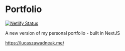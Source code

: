 # Portfolio
[![Netlify Status](https://api.netlify.com/api/v1/badges/bf1630e4-167d-4c92-8fd3-cf2ad9e1d3a9/deploy-status)](https://app.netlify.com/sites/lucascassilha/deploys)

A new version of my personal portfolio - built in NextJS

https://lucaszawadneak.me/

